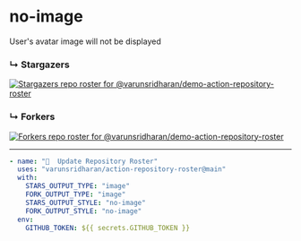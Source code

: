 # no-image
User's avatar image will not be displayed

### ↳ Stargazers

<!-- REPOSITORY_STARS:START -->
[![Stargazers repo roster for @varunsridharan/demo-action-repository-roster](https://raw.githubusercontent.com/varunsridharan/demo-action-repository-roster/main/examples/roster-images/no-image-stars.svg)](https://github.com/varunsridharan/demo-action-repository-roster/stargazers)
<!-- REPOSITORY_STARS:END -->

### ↳ Forkers

<!-- REPOSITORY_FORKS:START -->
[![Forkers repo roster for @varunsridharan/demo-action-repository-roster](https://raw.githubusercontent.com/varunsridharan/demo-action-repository-roster/main/examples/roster-images/no-image-forks.svg)](https://github.com/varunsridharan/demo-action-repository-roster/stargazers)
<!-- REPOSITORY_FORKS:END -->

---

```yml
- name: "🐔  Update Repository Roster"
  uses: "varunsridharan/action-repository-roster@main"
  with:
    STARS_OUTPUT_TYPE: "image"
    FORK_OUTPUT_TYPE: "image"
    STARS_OUTPUT_STYLE: "no-image"
    FORK_OUTPUT_STYLE: "no-image"
  env:
    GITHUB_TOKEN: ${{ secrets.GITHUB_TOKEN }}
```